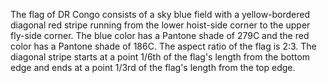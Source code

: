 The flag of DR Congo consists of a sky blue field with a yellow-bordered diagonal red stripe running from the lower hoist-side corner to the upper fly-side corner. The blue color has a Pantone shade of 279C and the red color has a Pantone shade of 186C. The aspect ratio of the flag is 2:3. The diagonal stripe starts at a point 1/6th of the flag's length from the bottom edge and ends at a point 1/3rd of the flag's length from the top edge.